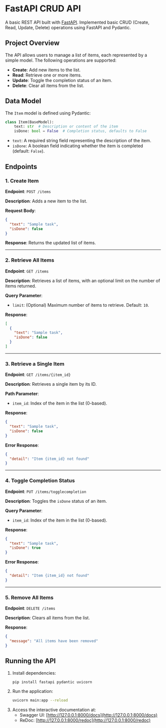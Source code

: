 # FastAPI CRUD API

A basic REST API built with [FastAPI](https://fastapi.tiangolo.com/). Implemented basic CRUD (Create, Read, Update, Delete) operations using FastAPI and Pydantic.

## Project Overview
The API allows users to manage a list of items, each represented by a simple model. The following operations are supported:
- **Create**: Add new items to the list.
- **Read**: Retrieve one or more items.
- **Update**: Toggle the completion status of an item.
- **Delete**: Clear all items from the list.

## Data Model
The `Item` model is defined using Pydantic:
```python
class Item(BaseModel):
    text: str  # Description or content of the item
    isDone: bool = False  # Completion status, defaults to False
```
- `text`: A required string field representing the description of the item.
- `isDone`: A boolean field indicating whether the item is completed (default: `False`).

## Endpoints
### 1. Create Item
**Endpoint**: `POST /items`

**Description**: Adds a new item to the list.

**Request Body**:
```json
{
  "text": "Sample task",
  "isDone": false
}
```

**Response**:
Returns the updated list of items.

---

### 2. Retrieve All Items
**Endpoint**: `GET /items`

**Description**: Retrieves a list of items, with an optional limit on the number of items returned.

**Query Parameter**:
- `limit`: (Optional) Maximum number of items to retrieve. Default: `10`.

**Response**:
```json
[
  {
    "text": "Sample task",
    "isDone": false
  }
]
```

---

### 3. Retrieve a Single Item
**Endpoint**: `GET /items/{item_id}`

**Description**: Retrieves a single item by its ID.

**Path Parameter**:
- `item_id`: Index of the item in the list (0-based).

**Response**:
```json
{
  "text": "Sample task",
  "isDone": false
}
```

**Error Response**:
```json
{
  "detail": "Item {item_id} not found"
}
```

---

### 4. Toggle Completion Status
**Endpoint**: `PUT /items/togglecompletion`

**Description**: Toggles the `isDone` status of an item.

**Query Parameter**:
- `item_id`: Index of the item in the list (0-based).

**Response**:
```json
{
  "text": "Sample task",
  "isDone": true
}
```

**Error Response**:
```json
{
  "detail": "Item {item_id} not found"
}
```

---

### 5. Remove All Items
**Endpoint**: `DELETE /items`

**Description**: Clears all items from the list.

**Response**:
```json
{
  "message": "All items have been removed"
}
```

## Running the API
1. Install dependencies:
   ```bash
   pip install fastapi pydantic uvicorn
   ```
2. Run the application:
   ```bash
   uvicorn main:app --reload
   ```
3. Access the interactive documentation at:
   - Swagger UI: [http://127.0.0.1:8000/docs](http://127.0.0.1:8000/docs)
   - ReDoc: [http://127.0.0.1:8000/redoc](http://127.0.0.1:8000/redoc)


